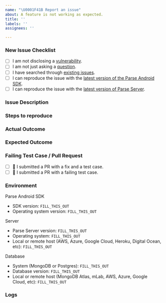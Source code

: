 ```yaml
---
name: "\U0001F41B Report an issue"
about: A feature is not working as expected.
title: ''
labels: ''
assignees: ''

---
```


### New Issue Checklist
<!--
    Please check all of the following boxes [x] before submitting your issue.
    Click the "Preview" tab for better readability.
    Thanks for contributing to the Parse Android SDK!
-->

- [ ] I am not disclosing a [vulnerability](https://github.com/parse-community/Parse-SDK-Android/security/policy).
- [ ] I am not just asking a [question](https://github.com/parse-community/.github/blob/main/SUPPORT.md).
- [ ] I have searched through [existing issues](https://github.com/parse-community/Parse-SDK-Android/issues?q=is%3Aissue).
- [ ] I can reproduce the issue with the [latest version of the Parse Android SDK](https://github.com/parse-community/Parse-SDK-Android/releases). <!-- We don't investigate issues for outdated releases. -->
- [ ] I can reproduce the issue with the [latest version of Parse Server](https://github.com/parse-community/parse-server/releases).

### Issue Description
<!-- What is the specific issue? -->

### Steps to reproduce
<!-- How can someone else reproduce the issue? -->

### Actual Outcome
<!-- What outcome, for example query result, did you get? -->

### Expected Outcome
<!-- What outcome, for example query result, did you expect? -->

### Failing Test Case / Pull Request
<!--
    Check one of the following boxes [x] if you added a PR and add the link.
    See the contribution guide for guidance, if you get stuck please do ask for help:
    https://github.com/parse-community/Parse-SDK-Android/blob/master/CONTRIBUTING.md
-->

- [ ] 🤩 I submitted a PR with a fix and a test case.
- [ ] 🧐 I submitted a PR with a failing test case.

###  Environment
<!-- Be specific with versions, don't use "latest" or semver ranges like "~x.y.z" or "^x.y.z". -->

Parse Android SDK
- SDK version: `FILL_THIS_OUT`
- Operating system version: `FILL_THIS_OUT`

Server
- Parse Server version: `FILL_THIS_OUT`
- Operating system: `FILL_THIS_OUT`
- Local or remote host (AWS, Azure, Google Cloud, Heroku, Digital Ocean, etc): `FILL_THIS_OUT`

Database
- System (MongoDB or Postgres): `FILL_THIS_OUT`
- Database version: `FILL_THIS_OUT`
- Local or remote host (MongoDB Atlas, mLab, AWS, Azure, Google Cloud, etc): `FILL_THIS_OUT`

### Logs
<!-- Include relevant logs here. -->
